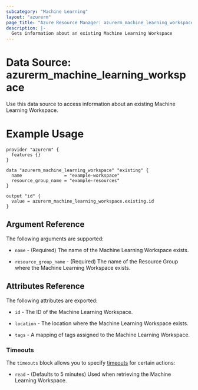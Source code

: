 ```yaml
---
subcategory: "Machine Learning"
layout: "azurerm"
page_title: "Azure Resource Manager: azurerm_machine_learning_workspace"
description: |-
  Gets information about an existing Machine Learning Workspace
---
```


# Data Source: azurerm_machine_learning_workspace

Use this data source to access information about an existing Machine Learning Workspace.

# Example Usage

```hcl
provider "azurerm" {
  features {}
}

data "azurerm_machine_learning_workspace" "existing" {
  name                = "example-workspace"
  resource_group_name = "example-resources"
}

output "id" {
  value = azurerm_machine_learning_workspace.existing.id
}
```

## Argument Reference

The following arguments are supported:

* `name` - (Required) The name of the Machine Learning Workspace exists.

* `resource_group_name` - (Required) The name of the Resource Group where the Machine Learning Workspace exists.

## Attributes Reference

The following attributes are exported:

* `id` - The ID of the Machine Learning Workspace.

* `location` - The location where the Machine Learning Workspace exists.

* `tags` - A mapping of tags assigned to the Machine Learning Workspace.

### Timeouts

The `timeouts` block allows you to specify [timeouts](https://www.terraform.io/docs/configuration/resources.html#timeouts) for certain actions:

* `read` - (Defaults to 5 minutes) Used when retrieving the Machine Learning Workspace.
